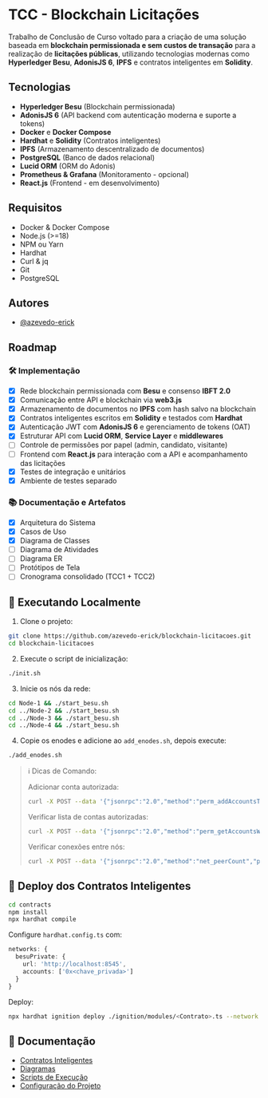 # TCC - Blockchain Licitações

Trabalho de Conclusão de Curso voltado para a criação de uma solução baseada em **blockchain permissionada e sem custos de transação** para a realização de **licitações públicas**, utilizando tecnologias modernas como **Hyperledger Besu**, **AdonisJS 6**, **IPFS** e contratos inteligentes em **Solidity**.

## Tecnologias

- **Hyperledger Besu** (Blockchain permissionada)
- **AdonisJS 6** (API backend com autenticação moderna e suporte a tokens)
- **Docker** e **Docker Compose**
- **Hardhat** e **Solidity** (Contratos inteligentes)
- **IPFS** (Armazenamento descentralizado de documentos)
- **PostgreSQL** (Banco de dados relacional)
- **Lucid ORM** (ORM do Adonis)
- **Prometheus & Grafana** (Monitoramento - opcional)
- **React.js** (Frontend - em desenvolvimento)

## Requisitos

- Docker & Docker Compose
- Node.js (>=18)
- NPM ou Yarn
- Hardhat
- Curl & jq
- Git
- PostgreSQL

## Autores

- [@azevedo-erick](https://github.com/azevedo-erick)

## Roadmap

### 🛠️ Implementação

- [x] Rede blockchain permissionada com **Besu** e consenso **IBFT 2.0**
- [x] Comunicação entre API e blockchain via **web3.js**
- [x] Armazenamento de documentos no **IPFS** com hash salvo na blockchain
- [x] Contratos inteligentes escritos em **Solidity** e testados com **Hardhat**
- [x] Autenticação JWT com **AdonisJS 6** e gerenciamento de tokens (OAT)
- [x] Estruturar API com **Lucid ORM**, **Service Layer** e **middlewares**
- [ ] Controle de permissões por papel (admin, candidato, visitante)
- [ ] Frontend com **React.js** para interação com a API e acompanhamento das licitações
- [X] Testes de integração e unitários
- [X] Ambiente de testes separado
 
### 📚 Documentação e Artefatos

- [x] Arquitetura do Sistema
- [x] Casos de Uso
- [x] Diagrama de Classes
- [ ] Diagrama de Atividades
- [ ] Diagrama ER
- [ ] Protótipos de Tela
- [ ] Cronograma consolidado (TCC1 + TCC2)

## 🚀 Executando Localmente

1. Clone o projeto:
```bash
git clone https://github.com/azevedo-erick/blockchain-licitacoes.git
cd blockchain-licitacoes
```

2. Execute o script de inicialização:
```bash
./init.sh
```

3. Inicie os nós da rede:
```bash
cd Node-1 && ./start_besu.sh
cd ../Node-2 && ./start_besu.sh
cd ../Node-3 && ./start_besu.sh
cd ../Node-4 && ./start_besu.sh
```

4. Copie os enodes e adicione ao `add_enodes.sh`, depois execute:
```bash
./add_enodes.sh
```

> ℹ️ Dicas de Comando:
> 
> Adicionar conta autorizada:
> ```bash
> curl -X POST --data '{"jsonrpc":"2.0","method":"perm_addAccountsToWhitelist","params":[["0x<endereco>"]],"id":1}' http://localhost:8545
> ```
>
> Verificar lista de contas autorizadas:
> ```bash
> curl -X POST --data '{"jsonrpc":"2.0","method":"perm_getAccountsWhitelist","params":[],"id":1}' http://localhost:8545
> ```
>
> Verificar conexões entre nós:
> ```bash
> curl -X POST --data '{"jsonrpc":"2.0","method":"net_peerCount","params":[],"id":1}' http://localhost:8545
> ```

## 🔧 Deploy dos Contratos Inteligentes

```bash
cd contracts
npm install
npx hardhat compile
```

Configure `hardhat.config.ts` com:
```ts
networks: {
  besuPrivate: {
    url: 'http://localhost:8545',
    accounts: ['0x<chave_privada>']
  }
}
```

Deploy:
```bash
npx hardhat ignition deploy ./ignition/modules/<Contrato>.ts --network besuPrivate
```

## 📄 Documentação

- [Contratos Inteligentes](docs/contracts.md)
- [Diagramas](docs/diagrams.md)
- [Scripts de Execução](docs/scripts.md)
- [Configuração do Projeto](docs/configuration.md)
